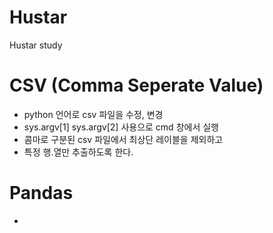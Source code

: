 # Hustar
Hustar study

# CSV (Comma Seperate Value)
- python 언어로 csv 파일을 수정, 변경
- sys.argv[1] sys.argv[2] 사용으로 cmd 창에서 실행
- 콤마로 구분된 csv 파일에서 최상단 레이블을 제외하고
- 특정 행.열만 추출하도록 한다.

# Pandas 
- 
